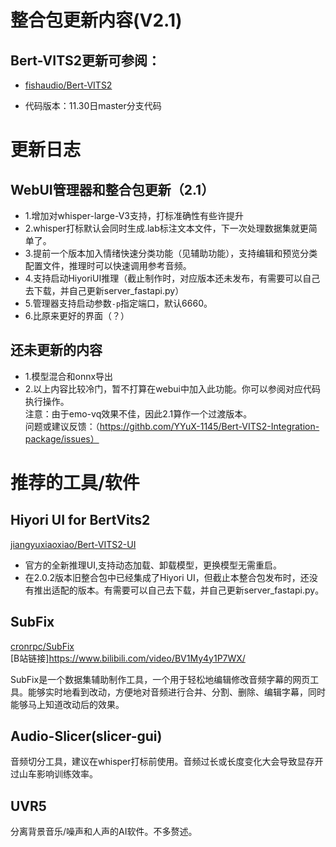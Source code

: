 # 整合包更新内容(V2.1)
## Bert-VITS2更新可参阅：
+ [fishaudio/Bert-VITS2](https://github.com/fishaudio/Bert-VITS2/releases)
* 代码版本：11.30日master分支代码
# 更新日志
## WebUI管理器和整合包更新（2.1）
* 1.增加对whisper-large-V3支持，打标准确性有些许提升
* 2.whisper打标默认会同时生成.lab标注文本文件，下一次处理数据集就更简单了。
* 3.提前一个版本加入情绪快速分类功能（见辅助功能），支持编辑和预览分类配置文件，推理时可以快速调用参考音频。
* 4.支持启动HiyoriUI推理（截止制作时，对应版本还未发布，有需要可以自己去下载，并自己更新server_fastapi.py）
* 5.管理器支持启动参数`-p`指定端口，默认6660。
* 6.比原来更好的界面（？）
## 还未更新的内容
* 1.模型混合和onnx导出
* 2.以上内容比较冷门，暂不打算在webui中加入此功能。你可以参阅对应代码执行操作。  
注意：由于emo-vq效果不佳，因此2.1算作一个过渡版本。  
问题或建议反馈：（https://githb.com/YYuX-1145/Bert-VITS2-Integration-package/issues）
# 推荐的工具/软件
## Hiyori UI for BertVits2
[jiangyuxiaoxiao/Bert-VITS2-UI](https://github.com/jiangyuxiaoxiao/Bert-VITS2-UI)  
* 官方的全新推理UI,支持动态加载、卸载模型，更换模型无需重启。
* 在2.0.2版本旧整合包中已经集成了Hiyori UI，但截止本整合包发布时，还没有推出适配的版本。有需要可以自己去下载，并自己更新server_fastapi.py。
## SubFix  
[cronrpc/SubFix](https://github.com/cronrpc/SubFix)  
[B站链接]https://www.bilibili.com/video/BV1My4y1P7WX/

SubFix是一个数据集辅助制作工具，一个用于轻松地编辑修改音频字幕的网页工具。能够实时地看到改动，方便地对音频进行合并、分割、删除、编辑字幕，同时能够马上知道改动后的效果。
## Audio-Slicer(slicer-gui)

音频切分工具，建议在whisper打标前使用。音频过长或长度变化大会导致显存开过山车影响训练效率。

## UVR5
分离背景音乐/噪声和人声的AI软件。不多赘述。
